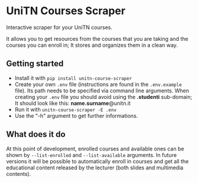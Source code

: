 # UniTN Courses Scraper

Interactive scraper for your UniTN courses.

It allows you to get resources from the courses that you are taking and the courses you can enroll in; It stores and organizes them in a clean way.

## Getting started

- Install it with `pip install unitn-course-scraper`
- Create your own `.env` file (instructions are found in the `.env.example` file). Its path needs to be specified via command line arguments. When creating your `.env` file you should avoid using the **.studenti** sub-domain; It should look like this: **name.surname**@unitn.it
- Run it with `unitn-course-scraper -E .env`
- Use the "-h" argument to get further informations.

## What does it do

At this point of development, enrolled courses and available ones can be shown by `--list-enrolled` and `--list-available` arguments.
In future versions it will be possible to automatically enroll in courses and get all the educational content released by the lecturer (both slides and multimedia contents).